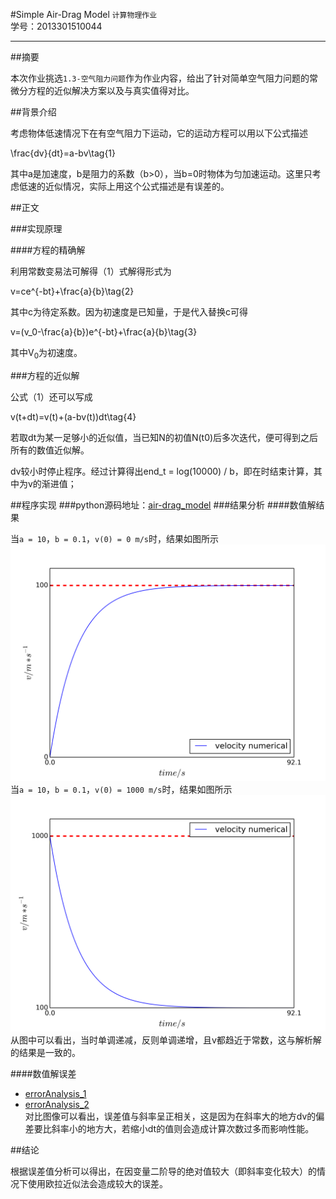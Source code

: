 
#Simple Air-Drag Model
`计算物理作业`<br>
学号：2013301510044
***
##摘要

本次作业挑选`1.3-空气阻力问题`作为作业内容，给出了针对简单空气阻力问题的常微分方程的近似解决方案以及与真实值得对比。 

##背景介绍

考虑物体低速情况下在有空气阻力下运动，它的运动方程可以用以下公式描述

\frac{dv}{dt}=a-bv\tag{1}

其中a是加速度，b是阻力的系数（b>0），当b=0时物体为匀加速运动。这里只考虑低速的近似情况，实际上用这个公式描述是有误差的。

##正文

###实现原理

####方程的精确解

利用常数变易法可解得（1）式解得形式为

v=ce^{-bt}+\frac{a}{b}\tag{2}


其中c为待定系数。因为初速度是已知量，于是代入替换c可得

v=(v_0-\frac{a}{b})e^{-bt}+\frac{a}{b}\tag{3}

其中V<sub>0</sub>为初速度。

###方程的近似解

公式（1）还可以写成

v(t+dt)=v(t)+(a-bv(t))dt\tag{4}

若取dt为某一足够小的近似值，当已知N的初值N(t0)后多次迭代，便可得到之后所有的数值近似解。 

dv较小时停止程序。经过计算得出end_t = log(10000) / b，即在时结束计算，其中为v的渐进值；

##程序实现
###python源码地址：[air-drag_model](./air-drag_model.py)
###结果分析
####数值解结果

  当`a = 10`，`b = 0.1`，`v(0) = 0 m/s`时，结果如图所示 <br>
![](./Resource/air-drag_model_1.png)
  当`a = 10`，`b = 0.1`，`v(0) = 1000 m/s`时，结果如图所示 <br>
![](./Resource/air-drag_model_2.png)
  从图中可以看出，当时单调递减，反则单调递增，且v都趋近于常数，这与解析解的结果是一致的。

####数值解误差

* [errorAnalysis_1](./Resource/errorAnalysis_1.txt)<br>
* [errorAnalysis_2](./Resource/errorAnalysis_2.txt)<br>
对比图像可以看出，误差值与斜率呈正相关，这是因为在斜率大的地方dv的偏差要比斜率小的地方大，若缩小dt的值则会造成计算次数过多而影响性能。

##结论

根据误差值分析可以得出，在因变量二阶导的绝对值较大（即斜率变化较大）的情况下使用欧拉近似法会造成较大的误差。
